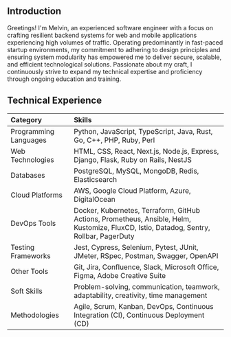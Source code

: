 ## Introduction
Greetings! I'm Melvin, an experienced software engineer with a focus on crafting resilient backend systems for web and mobile applications experiencing high volumes of traffic. Operating predominantly in fast-paced startup environments, my commitment to adhering to design principles and ensuring system modularity has empowered me to deliver secure, scalable, and efficient technological solutions. Passionate about my craft, I continuously strive to expand my technical expertise and proficiency through ongoing education and training.

## Technical Experience
| Category              | Skills                                                                                                                                  |
| :-------------------- | :-------------------------------------------------------------------------------------------------------------------------------------- |
| Programming Languages | Python, JavaScript, TypeScript, Java, Rust, Go, C++, PHP, Ruby, Perl                                                                    |
| Web Technologies      | HTML, CSS, React, Next.js, Node.js, Express, Django, Flask, Ruby on Rails, NestJS                                                       |
| Databases             | PostgreSQL, MySQL, MongoDB, Redis, Elasticsearch                                                                                        |
| Cloud Platforms       | AWS, Google Cloud Platform, Azure, DigitalOcean                                                                                         |
| DevOps Tools          | Docker, Kubernetes, Terraform, GitHub Actions, Prometheus, Ansible, Helm, Kustomize, FluxCD, Istio, Datadog, Sentry, Rollbar, PagerDuty |
| Testing Frameworks    | Jest, Cypress, Selenium, Pytest, JUnit, JMeter, RSpec, Postman, Swagger, OpenAPI                                                        |
| Other Tools           | Git, Jira, Confluence, Slack, Microsoft Office, Figma, Adobe Creative Suite                                                             |
| Soft Skills           | Problem-solving, communication, teamwork, adaptability, creativity, time management                                                     |
| Methodologies         | Agile, Scrum, Kanban, DevOps, Continuous Integration (CI), Continuous Deployment (CD)                                                   |

<!--
**melvinonyia/melvinonyia** is a ✨ _special_ ✨ repository because its `README.md` (this file) appears on your GitHub profile.

Here are some ideas to get you started:

- 🔭 I’m currently working on ...
- 🌱 I’m currently learning ...
- 👯 I’m looking to collaborate on ...
- 🤔 I’m looking for help with ...
- 💬 Ask me about ...
- 📫 How to reach me: ...
- 😄 Pronouns: ...
- ⚡ Fun fact: ...
-->
